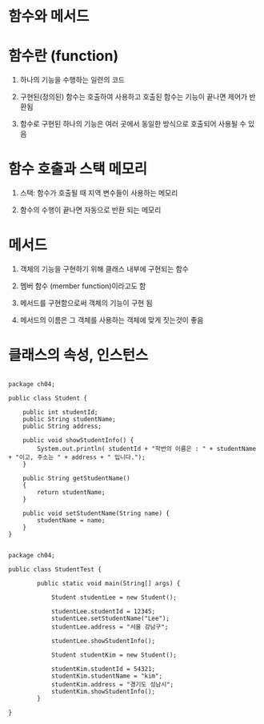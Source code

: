 # 함수와 메서드

# 함수란 (function)

1. 하나의 기능을 수행하는 일련의 코드

2. 구현된(정의된) 함수는 호출하여 사용하고 호출된 함수는 기능이 끝나면 제어가 반환됨

3. 함수로 구현된 하나의 기능은 여러 곳에서 동일한 방식으로 호출되어 사용될 수 있음

# 함수 호출과 스택 메모리

1. 스택: 함수가 호출될 때 지역 변수들이 사용하는 메모리

2. 함수의 수행이 끝나면 자동으로 반환 되는 메모리

# 메서드

1. 객체의 기능을 구현하기 위해 클래스 내부에 구현되는 함수

2. 멤버 함수 (member function)이라고도 함

3. 메서드를 구현함으로써 객체의 기능이 구현 됨

4. 메서드의 이름은 그 객체를 사용하는 객체에 맞게 짓는것이 좋음

# 클래스의 속성, 인스턴스

```

package ch04;

public class Student {
	
	public int studentId;
	public String studentName;
	public String address;
	
	public void showStudentInfo() {
		System.out.println( studentId + "학번의 이름은 : " + studentName + "이고, 주소는 " + address + " 입니다.");
	}
	
	public String getStudentName()
	{
		return studentName;
	}
	
	public void setStudentName(String name) {
		studentName = name;
	}
}


package ch04;

public class StudentTest {

		public static void main(String[] args) {
			
			Student studentLee = new Student();
			
			studentLee.studentId = 12345;
			studentLee.setStudentName("Lee");
			studentLee.address = "서울 강남구";
			
			studentLee.showStudentInfo();
			
			Student studentKim = new Student();
			
			studentKim.studentId = 54321;
			studentKim.studentName = "kim";
			studentKim.address = "경기도 성남시";
			studentKim.showStudentInfo();
		}
		
}


```